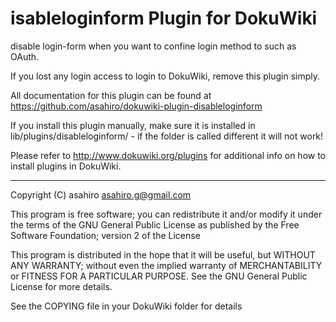 # isableloginform Plugin for DokuWiki

disable login-form when you want to confine login method to such as OAuth.

If you lost any login access to login to DokuWiki, remove this plugin simply.


All documentation for this plugin can be found at
https://github.com/asahiro/dokuwiki-plugin-disableloginform

If you install this plugin manually, make sure it is installed in
lib/plugins/disableloginform/ - if the folder is called different it
will not work!

Please refer to http://www.dokuwiki.org/plugins for additional info
on how to install plugins in DokuWiki.

----
Copyright (C) asahiro <asahiro.g@gmail.com>

This program is free software; you can redistribute it and/or modify
it under the terms of the GNU General Public License as published by
the Free Software Foundation; version 2 of the License

This program is distributed in the hope that it will be useful,
but WITHOUT ANY WARRANTY; without even the implied warranty of
MERCHANTABILITY or FITNESS FOR A PARTICULAR PURPOSE.  See the
GNU General Public License for more details.

See the COPYING file in your DokuWiki folder for details
